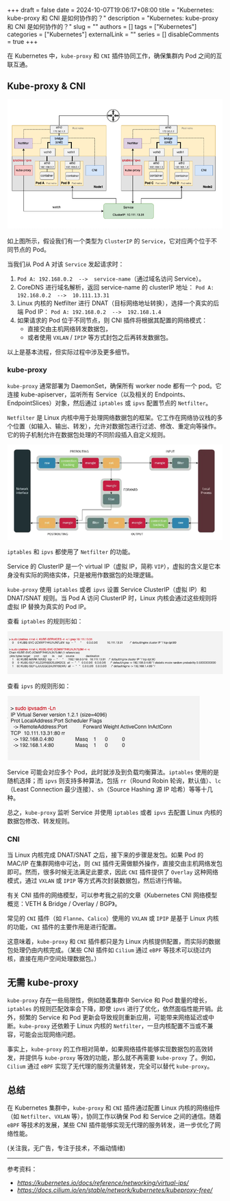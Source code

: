 +++
draft = false
date = 2024-10-07T19:06:17+08:00
title = "Kubernetes: kube-proxy 和 CNI 是如何协作的？"
description = "Kubernetes: kube-proxy 和 CNI 是如何协作的？"
slug = ""
authors = []
tags = ["Kubernetes"]
categories = ["Kubernetes"]
externalLink = ""
series = []
disableComments = true
+++

在 Kubernetes 中，`kube-proxy` 和 `CNI` 插件协同工作，确保集群内 Pod 之间的互联互通。

## Kube-proxy & CNI

![](https://raw.githubusercontent.com/RifeWang/images/master/k8s/network/kube-proxy&cni.png)

如上图所示，假设我们有一个类型为 `ClusterIP` 的 `Service`，它对应两个位于不同节点的 Pod。

当我们从 Pod A 对该 `Service` 发起请求时：
1. `Pod A: 192.168.0.2  -->  service-name`（通过域名访问 Service）。
2. CoreDNS 进行域名解析，返回 service-name 的 clusterIP 地址：
    `Pod A: 192.168.0.2  -->  10.111.13.31`
3. Linux 内核的 Netfilter 进行 DNAT（目标网络地址转换），选择一个真实的后端 Pod IP：
    `Pod A: 192.168.0.2  -->  192.168.1.4`
4. 如果请求的 Pod 位于不同节点，则 CNI 插件将根据其配置的网络模式：
    - 直接交由主机网络转发数据包，
    - 或者使用 `VXLAN` / `IPIP` 等方式封包之后再转发数据包。

以上是基本流程，但实际过程中涉及更多细节。

### kube-proxy

`kube-proxy` 通常部署为 DaemonSet，确保所有 worker node 都有一个 pod。它连接 kube-apiserver，监听所有 Service（以及相关的 Endpoints、EndpointSlices）对象，然后通过 `iptables` 或 `ipvs` 配置节点的 `Netfilter`。

`Netfilter` 是 Linux 内核中用于处理网络数据包的框架。它工作在网络协议栈的多个位置（如输入、输出、转发），允许对数据包进行过滤、修改、重定向等操作。它的钩子机制允许在数据包处理的不同阶段插入自定义规则。

![](https://raw.githubusercontent.com/RifeWang/images/master/k8s/network/linux-netfilter.png)

`iptables` 和 `ipvs` 都使用了 `Netfilter` 的功能。

Service 的 ClusterIP 是一个 virtual IP（虚拟 IP，简称 `VIP`），虚拟的含义是它本身没有实际的网络实体，只是被用作数据包的处理逻辑。

`kube-proxy` 使用 `iptables` 或者 `ipvs` 设置 Service ClusterIP（虚拟 IP）和 DNAT/SNAT 规则。当 Pod A 访问 ClusterIP 时，Linux 内核会通过这些规则将虚拟 IP 替换为真实的 Pod IP。

查看 `iptables` 的规则形如：

![](https://raw.githubusercontent.com/RifeWang/images/master/k8s/network/iptables.png)

查看 `ipvs` 的规则形如：

![](https://raw.githubusercontent.com/RifeWang/images/master/k8s/network/ipvs.png)


Service 可能会对应多个 Pod，此时就涉及到负载均衡算法。`iptables` 使用的是随机选择；而 `ipvs` 则支持多种算法，包括 `rr`（Round Robin 轮询，默认值）、`lc`（Least Connection 最少连接）、`sh`（Source Hashing 源 IP 哈希）等等十几种。

总之，`kube-proxy` 监听 Service 并使用 `iptables` 或者 `ipvs` 去配置 Linux 内核的数据包修改、转发规则。

### CNI

当 Linux 内核完成 DNAT/SNAT 之后，接下来的步骤是发包。如果 Pod 的 MAC/IP 在集群网络中可达，则 `CNI` 插件无需做额外操作，直接交由主机网络发包即可。然而，很多时候无法满足此要求，因此 `CNI` 插件提供了 `Overlay` 这种网络模式，通过 `VXLAN` 或 `IPIP` 等方式再次封装数据包，然后进行传输。

有关 CNI 插件的网络模型，可以参考我之前的文章《Kubernetes CNI 网络模型概览：VETH & Bridge / Overlay / BGP》。

常见的 `CNI` 插件（如 `Flanne`、`Calico`）使用的 `VXLAN` 或 `IPIP` 是基于 Linux 内核的功能，`CNI` 插件的主要作用是进行配置。

这意味着，`kube-proxy` 和 `CNI` 插件都只是为 Linux 内核提供配置，而实际的数据包处理仍由内核完成。（某些 CNI 插件如 `Cilium` 通过 `eBPF` 等技术可以绕过内核，直接在用户空间处理数据包。）


## 无需 kube-proxy

`kube-proxy` 存在一些局限性，例如随着集群中 Service 和 Pod 数量的增长，`iptables` 的规则匹配效率会下降，即使 `ipvs` 进行了优化，依然面临性能开销。此外，频繁的 Service 和 Pod 更新会导致规则重新应用，可能带来网络延迟或中断。`kube-proxy` 还依赖于 Linux 内核的 `Netfilter`，一旦内核配置不当或不兼容，可能会出现网络问题。

事实上，`kube-proxy` 的工作相对简单，如果网络插件能够实现数据包的高效转发，并提供与 `kube-proxy` 等效的功能，那么就不再需要 `kube-proxy` 了。例如，`Cilium` 通过 `eBPF` 实现了无代理的服务流量转发，完全可以替代 `kube-proxy`。


## 总结

在 Kubernetes 集群中，`kube-proxy` 和 `CNI` 插件通过配置 Linux 内核的网络组件（如 `Netfilter`、`VXLAN` 等），协同工作以确保 Pod 和 Service 之间的通信。随着 `eBPF` 等技术的发展，某些 CNI 插件能够实现无代理的服务转发，进一步优化了网络性能。


(关注我，无广告，专注于技术，不煽动情绪)

---

参考资料：

- *https://kubernetes.io/docs/reference/networking/virtual-ips/*
- *https://docs.cilium.io/en/stable/network/kubernetes/kubeproxy-free/*
